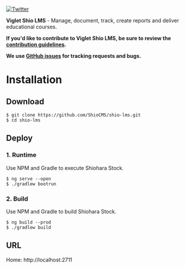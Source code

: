 [![Twitter](https://img.shields.io/twitter/follow/shioharacms.svg?style=social&label=Follow)](https://twitter.com/intent/follow?screen_name=shiocms)

**Viglet Shio LMS** - Manage, document, track, create reports and deliver educational courses.

**If you'd like to contribute to Viglet Shio LMS, be sure to review the [contribution
guidelines](CONTRIBUTING.md).**

**We use [GitHub issues](https://github.com/Shio/shio-lms/issues) for tracking requests and bugs.**

# Installation

## Download

```shell
$ git clone https://github.com/ShioCMS/shio-lms.git
$ cd shio-lms
```

## Deploy 

### 1. Runtime

Use NPM and Gradle to execute Shiohara Stock.

```shell
$ ng serve --open
$ ./gradlew bootrun
```

### 2. Build

Use NPM and Gradle to build Shiohara Stock.

```shell
$ ng build --prod
$ ./gradlew build
```

## URL

Home: http://localhost:2711